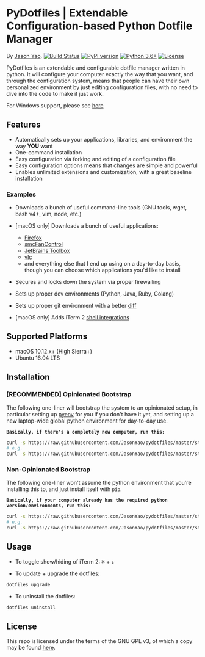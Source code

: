 # PyDotfiles | Extendable Configuration-based Python Dotfile Manager
By [Jason Yao](https://github.com/JasonYao).
[![Build Status](https://travis-ci.org/JasonYao/pydotfiles.svg?branch=master)](https://travis-ci.org/JasonYao/pydotfiles)
[![PyPI version](https://badge.fury.io/py/pydotfiles.svg)](https://badge.fury.io/py/pydotfiles)
[![Python 3.6+](https://img.shields.io/badge/python-3.6+-blue.svg)](https://www.python.org/downloads/release/python-360/)
[![License](https://img.shields.io/github/license/jasonyao/pydotfiles.svg)](LICENSE)

PyDotfiles is an extendable and configurable dotfile manager written in python.
It will configure your computer exactly the way that you want, and through the
configuration system, means that people can have their own personalized environment
by just editing configuration files, with no need to dive into the code to make it
just work.

For Windows support, please see [here](https://media1.giphy.com/media/26FPy3QZQqGtDcrja/giphy.gif)

## Features
- Automatically sets up your applications, libraries, and environment the
  way **YOU** want
- One-command installation
- Easy configuration via forking and editing of a configuration file
- Easy configuration options means that changes are simple and powerful
- Enables unlimited extensions and customization, with a great baseline installation

### Examples
- Downloads a bunch of useful command-line tools (GNU tools, wget, bash v4+, vim, node, etc.)

- [macOS only] Downloads a bunch of useful applications:
  - [Firefox](https://www.mozilla.org/en-US/firefox/)
  - [smcFanControl](https://www.eidac.de/)
  - [JetBrains Toolbox](https://www.jetbrains.com/toolbox/)
  - [vlc](https://www.videolan.org/vlc/index.html)
  - and everything else that I end up using on a day-to-day basis, though you can
    choose which applications you'd like to install

- Secures and locks down the system via proper firewalling
- Sets up proper dev environments (Python, Java, Ruby, Golang)
- Sets up proper git environment with a better [diff](https://github.com/so-fancy/diff-so-fancy)
- [macOS only] Adds iTerm 2 [shell integrations](https://www.iterm2.com/documentation-shell-integration.html)

## Supported Platforms
- macOS 10.12.x+ (High Sierra+)
- Ubuntu 16.04 LTS

## Installation
### [RECOMMENDED] Opinionated Bootstrap
The following one-liner will bootstrap the system to an opinionated
setup, in particular setting up [pyenv](https://github.com/pyenv/pyenv)
for you if you don't have it yet, and setting up a new laptop-wide global
python environment for day-to-day use.

**`Basically, if there's a completely new computer, run this:`**

```sh
curl -s https://raw.githubusercontent.com/JasonYao/pydotfiles/master/start-opinionated | bash -s {CONFIGURATION_REPO_GIT_LINK}
# e.g.
curl -s https://raw.githubusercontent.com/JasonYao/pydotfiles/master/start-opinionated | bash -s https://github.com/JasonYao/dotfiles.git
```

### Non-Opinionated Bootstrap
The following one-liner won't assume the python environment that you're
installing this to, and just install itself with `pip`.

**`Basically, if your computer already has the required python version/environments, run this:`**

```sh
curl -s https://raw.githubusercontent.com/JasonYao/pydotfiles/master/start-base | bash -s {CONFIGURATION_REPO_GIT_LINK}
# e.g.
curl -s https://raw.githubusercontent.com/JasonYao/pydotfiles/master/start-base | bash -s https://github.com/JasonYao/dotfiles.git
```

## Usage
- To toggle show/hiding of iTerm 2:
<kbd>⌘</kbd> + <kbd>↓</kbd>

- To update + upgrade the dotfiles:
```sh
dotfiles upgrade
```

- To uninstall the dotfiles:
```sh
dotfiles uninstall
```

## License
This repo is licensed under the terms of the
GNU GPL v3, of which a copy may be found [here](LICENSE).
